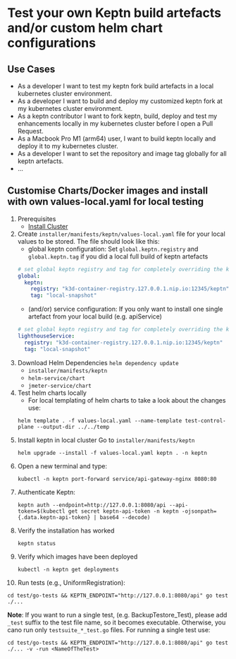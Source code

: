 # Test your own Keptn build artefacts and/or custom helm chart configurations

## Use Cases
* As a developer I want to test my keptn fork build artefacts in a local kubernetes cluster environment.
* As a developer I want to build and deploy my customized keptn fork at my kubernetes cluster environment.
* As a keptn contributor I want to fork keptn, build, deploy and test my enhancements locally in my kubernetes cluster before I open a Pull Request.
* As a Macbook Pro M1 (arm64) user, I want to build keptn locally and deploy it to my kubernetes cluster.
* As a developer I want to set the repository and image tag globally for all keptn artefacts.
* ...

## Customise Charts/Docker images and install with own values-local.yaml for local testing

1. Prerequisites
   - [Install Cluster](local_cluster_setup.md)
2. Create `installer/manifests/keptn/values-local.yaml` file for your local values to be stored. The file should look like this:
   - global keptn configuration: Set `global.keptn.registry` and `global.keptn.tag` if you did a local full build of keptn artefacts
   ```yaml
   # set global keptn registry and tag for completely overriding the keptn default config
   global:
     keptn:
       registry: "k3d-container-registry.127.0.0.1.nip.io:12345/keptn"      # keptn registry/image name
       tag: "local-snapshot"                                                # keptn version/tag
   ```
   - (and/or) service configuration: If you only want to install one single artefact from your local build (e.g. apiService)
   ```yaml
   # set global keptn registry and tag for completely overriding the keptn default config
   lighthouseService:
     registry: "k3d-container-registry.127.0.0.1.nip.io:12345/keptn"      # keptn registry/image name
     tag: "local-snapshot"                                                # keptn version/tag
   ```
3. Download Helm Dependencies `helm dependency update`
   - `installer/manifests/keptn`
   - `helm-service/chart`
   - `jmeter-service/chart`
4. Test helm charts locally 
   - For local templating of helm charts to take a look about the changes use:
   ```shell
   helm template . -f values-local.yaml --name-template test-control-plane --output-dir ../../temp
   ```
5. Install keptn in local cluster
   Go to `installer/manifests/keptn`
   ```shell
   helm upgrade --install -f values-local.yaml keptn . -n keptn
   ```
6. Open a new terminal and type:
   ```shell
   kubectl -n keptn port-forward service/api-gateway-nginx 8080:80
   ```
7. Authenticate Keptn:
   ```shell
   keptn auth --endpoint=http://127.0.0.1:8080/api --api-token=$(kubectl get secret keptn-api-token -n keptn -ojsonpath={.data.keptn-api-token} | base64 --decode)
   ```
8. Verify the installation has worked
   ```shell
   keptn status
   ```
9. Verify which images have been deployed
   ```shell
   kubectl -n keptn get deployments
   ```
10. Run tests (e.g., UniformRegistration):
   ```shell
   cd test/go-tests && KEPTN_ENDPOINT="http://127.0.0.1:8080/api" go test ./...
   ```
   **Note**: If you want to run a single test, (e.g. BackupTestore_Test), please add `_test` suffix to the test file name, so it becomes executable. Otherwise, you cano run only `testsuite_*_test.go` files. For running a single test use:
   ```shell
   cd test/go-tests && KEPTN_ENDPOINT="http://127.0.0.1:8080/api" go test ./... -v -run <NameOfTheTest>
   ```

   

